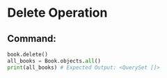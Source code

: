 # Delete Operation

## Command:
```python
book.delete()
all_books = Book.objects.all()
print(all_books) # Expected Output: <QuerySet []>